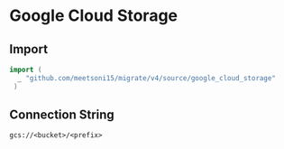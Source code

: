 # Google Cloud Storage


## Import

```go
import (
  _ "github.com/meetsoni15/migrate/v4/source/google_cloud_storage"
 )
 ```

## Connection String

`gcs://<bucket>/<prefix>`
